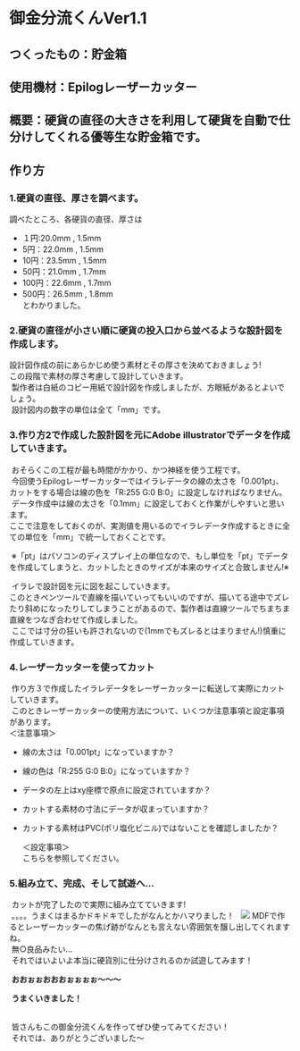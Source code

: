 # 御金分流くんVer1.1
## つくったもの：貯金箱
## 使用機材：Epilogレーザーカッター
## 概要：硬貨の直径の大きさを利用して硬貨を自動で仕分けしてくれる優等生な貯金箱です。
## 作り方
### 1.硬貨の直径、厚さを調べます。
  調べたところ、各硬貨の直径、厚さは  
  -  １円:20.0mm , 1.5mm
  -  5円：22.0mm , 1.5mm
  -  10円：23.5mm , 1.5mm
  -  50円：21.0mm , 1.7mm
  -  100円：22.6mm , 1.7mm
  -  500円：26.5mm , 1.8mm  
  とわかりました。  
 
### 2.硬貨の直径が小さい順に硬貨の投入口から並べるような設計図を作成します。  
  設計図作成の前にあらかじめ使う素材とその厚さを決めておきましょう!  
  この段階で素材の厚さ考慮して設計していきます。  
  製作者は白紙のコピー用紙で設計図を作成しましたが、方眼紙があるとよいでしょう。  
  設計図内の数字の単位は全て「mm」です。  

### 3.作り方2で作成した設計図を元にAdobe illustratorでデータを作成していきます。  
  おそらくこの工程が最も時間がかかり、かつ神経を使う工程です。  
  今回使うEpilogレーザーカッターではイラレデータの線の太さを「0.001pt」、カットをする場合は線の色を「R:255 G:0 B:0」に設定しなければなりません。  
  データ作成中は線の太さを「0.1mm」に設定しておくと作業がしやすいと思います。  
  ここで注意をしておくのが、実測値を用いるのでイラレデータ作成するときに全ての単位を「mm」で統一しておくことです。  

  ※「pt」はパソコンのディスプレイ上の単位なので、もし単位を「pt」でデータを作成してしまうと、カットしたときのサイズが本来のサイズと合致しません!※  

  イラレで設計図を元に図を起こしていきます。  
  このときペンツールで直線を描いていってもいいのですが、描いてる途中でズレたり斜めになったりしてしまうことがあるので、製作者は直線ツールでちまちま直線をつなぎ合わせて作成しました。  
  ここでは寸分の狂いも許されないので(1mmでもズレるとはまりません!)慎重に作成していきます。  

### 4.レーザーカッターを使ってカット  
  作り方３で作成したイラレデータをレーザーカッターに転送して実際にカットしていきます。  
  このときレーザーカッターの使用方法について、いくつか注意事項と設定事項があります。  
     ＜注意事項＞  
  -  線の太さは「0.001pt」になっていますか？
  -  線の色は「R:255 G:0 B:0」になっていますか？
  -  データの左上はxy座標で原点に設定されていますか？
  -  カットする素材の寸法にデータが収まっていますか？
  -  カットする素材はPVC(ポリ塩化ビニル)ではないことを確認しましたか？  
  
     ＜設定事項＞  
  こちらを参照してください。  

### 5.組み立て、完成、そして試遊へ...  
  カットが完了したので実際に組み立てていきます!  
  。。。。うまくはまるかドキドキでしたがなんとかハマりました！  
  ![](/path/to/IMG_6147.JPG)
  MDFで作るとレーザーカッターの焦げ跡がなんとも言えない雰囲気を醸し出してくれますね。  
  無○良品みたい...  
  それではいよいよ本当に硬貨別に仕分けされるのか試遊してみます！  
    
  **おおぉぉおおおぉぉぉぉ〜〜〜**  
    
  **うまくいきました！**  
    
    
  皆さんもこの御金分流くんを作ってぜひ使ってみてください！  
  それでは、ありがとうございました〜  
  
